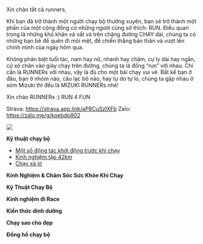 


Xin chào tất cả runners,

Khi bạn đã trở thành một người chạy bộ thường xuyên, bạn sẽ trở thành một phần của một cộng đồng có những người cùng sở thích: RUN.
Điều quan trọng là những khó khăn và vất vả trên chặng đường CHẠY dài, chúng ta có những bạn bè để quên đi mỏi mệt, để chiến thắng bản thân và vượt lên chính mình của ngày hôm qua.

Không phân biệt tuổi tác, nam hay nữ, nhanh hay chậm, cự ly dài hay ngắn, cứ xỏ chân vào giày chạy trên đường, chúng ta là đồng “run” với nhau.
Chỉ cần là RUNNERs với nhau, vậy là đủ cho một bài chạy vui vẻ. Bất kể bạn ở đâu, bạn ở nhóm nào, câu lạc bộ nào, hay tự do tự lo, chúng ta gặp nhau ở xóm Mizuki thì đều là MIZUKI RUNNERs nhé! 

Xin chào RUNNERs :) RUN 4 FUN


Strava: https://strava.app.link/aP8CuSzlXFb
Zalo: https://zalo.me/g/koebdp802

![](https://external.fsgn5-15.fna.fbcdn.net/emg1/v/t13/16827841211157243015?url=https%3A%2F%2Fqr.zalo.me%2Fsl%2F2%2F9c3806352564cf3a9675&fb_obo=1&utld=zalo.me&stp=c0.5000x0.5000f_dst-jpg_flffffff_p486x253_q75&_nc_eui2=AeEsSsw-LZBhs4MRsAomO90BLiPgzg9TCN0uI-DOD1MI3e_DnkrQPDeITHmJKTxD1RHdjtSzYaCNrCq6ofPH5rQu&ccb=13-1&oh=06_Q399Pa91z6SADOBL_VmX3fcnvADF8YV94qxf462f6bAoKQw&oe=66C5B756&_nc_sid=c2d28d)



**Kỹ thuật chạy bộ**
- [Một số động tác khởi động trước khi chạy](guide/guide_01.md)
- [Kinh nghiệm tập 42km](guide/guide_02.md)
- [Chạy xà lơ](guide/guide_03.md)

**Kinh Nghiệm & Chăm Sóc Sức Khỏe Khi Chạy**

**Kỹ Thuật Chạy Bộ**

**Kinh nghiệm đi Race**

**Kiến thức dinh dưỡng**

**Chạy sao cho đẹp**

**Đồng hồ chạy bộ**


